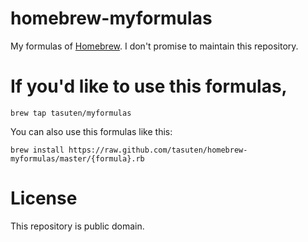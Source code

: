 homebrew-myformulas
===================

My formulas of [Homebrew](https://github.com/mxcl/homebrew).
I don't promise to maintain this repository.

If you'd like to use this formulas,
==================================

    brew tap tasuten/myformulas

You can also use this formulas like this:

    brew install https://raw.github.com/tasuten/homebrew-myformulas/master/{formula}.rb


License
=======

This repository is public domain.

